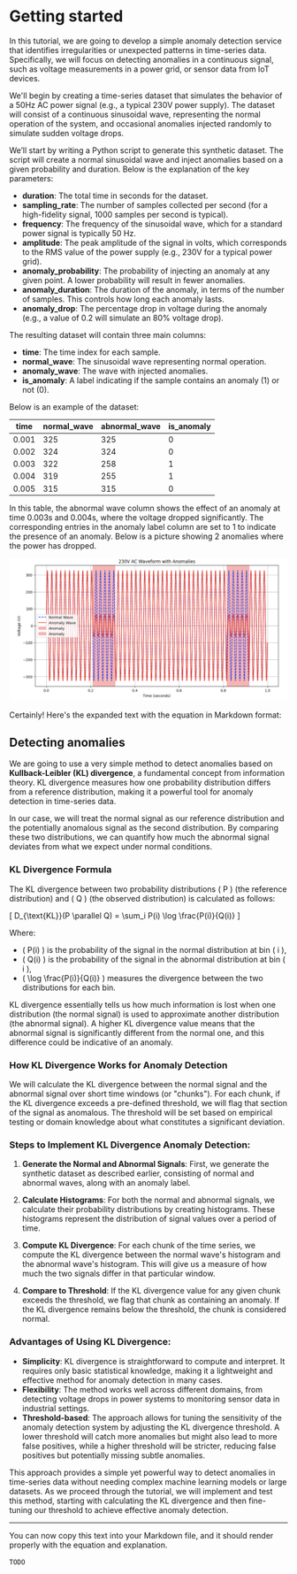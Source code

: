 # Getting started
In this tutorial, we are going to develop a simple anomaly detection service that identifies irregularities or unexpected patterns in time-series data. Specifically, we will focus on detecting anomalies in a continuous signal, such as voltage measurements in a power grid, or sensor data from IoT devices. 

We'll begin by creating a time-series dataset that simulates the behavior of a 50Hz AC power signal (e.g., a typical 230V power supply). The dataset will consist of a continuous sinusoidal wave, representing the normal operation of the system, and occasional anomalies injected randomly to simulate sudden voltage drops.

We’ll start by writing a Python script to generate this synthetic dataset. The script will create a normal sinusoidal wave and inject anomalies based on a given probability and duration. 
Below is the explanation of the key parameters:

* **duration**: The total time in seconds for the dataset.
* **sampling_rate**: The number of samples collected per second (for a high-fidelity signal, 1000 samples per second is typical).
* **frequency**: The frequency of the sinusoidal wave, which for a standard power signal is typically 50 Hz.
* **amplitude**: The peak amplitude of the signal in volts, which corresponds to the RMS value of the power supply (e.g., 230V for a typical power grid).
* **anomaly_probability**: The probability of injecting an anomaly at any given point. A lower probability will result in fewer anomalies.
* **anomaly_duration**: The duration of the anomaly, in terms of the number of samples. This controls how long each anomaly lasts.
* **anomaly_drop**: The percentage drop in voltage during the anomaly (e.g., a value of 0.2 will simulate an 80% voltage drop).

The resulting dataset will contain three main columns:

* **time**: The time index for each sample.
* **normal_wave**: The sinusoidal wave representing normal operation.
* **anomaly_wave**: The wave with injected anomalies.
* **is_anomaly**: A label indicating if the sample contains an anomaly (1) or not (0).

Below is an example of the dataset:

| time  | normal_wave | abnormal_wave | is_anomaly |
|-------|-------------|---------------|------------|
| 0.001 | 325         | 325           | 0          |
| 0.002 | 324         | 324           | 0          |
| 0.003 | 322         | 258           | 1          |
| 0.004 | 319         | 255           | 1          |
| 0.005 | 315         | 315           | 0          |

In this table, the abnormal wave column shows the effect of an anomaly at time 0.003s and 0.004s, where the voltage dropped significantly. The corresponding entries in the anomaly label column are set to 1 to indicate the presence of an anomaly. Below is a picture showing 2 anomalies where the power has dropped.

<img src="anomalies.png">

Certainly! Here's the expanded text with the equation in Markdown format:

## Detecting anomalies
We are going to use a very simple method to detect anomalies based on **Kullback-Leibler (KL) divergence**, a fundamental concept from information theory. KL divergence measures how one probability distribution differs from a reference distribution, making it a powerful tool for anomaly detection in time-series data.

In our case, we will treat the normal signal as our reference distribution and the potentially anomalous signal as the second distribution. By comparing these two distributions, we can quantify how much the abnormal signal deviates from what we expect under normal conditions.

### KL Divergence Formula

The KL divergence between two probability distributions \( P \) (the reference distribution) and \( Q \) (the observed distribution) is calculated as follows:

\[
D_{\text{KL}}(P \parallel Q) = \sum_i P(i) \log \frac{P(i)}{Q(i)}
\]

Where:
- \( P(i) \) is the probability of the signal in the normal distribution at bin \( i \),
- \( Q(i) \) is the probability of the signal in the abnormal distribution at bin \( i \),
- \( \log \frac{P(i)}{Q(i)} \) measures the divergence between the two distributions for each bin.

KL divergence essentially tells us how much information is lost when one distribution (the normal signal) is used to approximate another distribution (the abnormal signal). A higher KL divergence value means that the abnormal signal is significantly different from the normal one, and this difference could be indicative of an anomaly.

### How KL Divergence Works for Anomaly Detection

We will calculate the KL divergence between the normal signal and the abnormal signal over short time windows (or "chunks"). For each chunk, if the KL divergence exceeds a pre-defined threshold, we will flag that section of the signal as anomalous. The threshold will be set based on empirical testing or domain knowledge about what constitutes a significant deviation.

### Steps to Implement KL Divergence Anomaly Detection:

1. **Generate the Normal and Abnormal Signals**:
   First, we generate the synthetic dataset as described earlier, consisting of normal and abnormal waves, along with an anomaly label.

2. **Calculate Histograms**:
   For both the normal and abnormal signals, we calculate their probability distributions by creating histograms. These histograms represent the distribution of signal values over a period of time.

3. **Compute KL Divergence**:
   For each chunk of the time series, we compute the KL divergence between the normal wave's histogram and the abnormal wave's histogram. This will give us a measure of how much the two signals differ in that particular window.

4. **Compare to Threshold**:
   If the KL divergence value for any given chunk exceeds the threshold, we flag that chunk as containing an anomaly. If the KL divergence remains below the threshold, the chunk is considered normal.

### Advantages of Using KL Divergence:

- **Simplicity**: KL divergence is straightforward to compute and interpret. It requires only basic statistical knowledge, making it a lightweight and effective method for anomaly detection in many cases.
- **Flexibility**: The method works well across different domains, from detecting voltage drops in power systems to monitoring sensor data in industrial settings.
- **Threshold-based**: The approach allows for tuning the sensitivity of the anomaly detection system by adjusting the KL divergence threshold. A lower threshold will catch more anomalies but might also lead to more false positives, while a higher threshold will be stricter, reducing false positives but potentially missing subtle anomalies.

This approach provides a simple yet powerful way to detect anomalies in time-series data without needing complex machine learning models or large datasets. As we proceed through the tutorial, we will implement and test this method, starting with calculating the KL divergence and then fine-tuning our threshold to achieve effective anomaly detection.

--- 

You can now copy this text into your Markdown file, and it should render properly with the equation and explanation.




```bash
TODO
```
